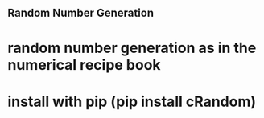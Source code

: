 ## Random Number Generation

# random number generation as in the numerical recipe book

# install with pip (pip install cRandom)
